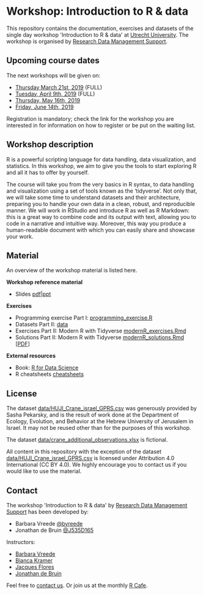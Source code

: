 # Workshop: Introduction to R & data

This repository contains the documentation, exercises and datasets of the
single day workshop 'Introduction to R & data' at [Utrecht
University](https://www.uu.nl). The workshop is organised by [Research Data
Management Support](https://www.uu.nl/en/research/research-data-management).

## Upcoming course dates
The next workshops will be given on:

- [Thursday March 21st, 2019](https://www.uu.nl/en/events/introduction-to-r-data-3) (FULL)
- [Tuesday, April 9th, 2019](https://www.uu.nl/en/events/introduction-to-r-data-4) (FULL)
- [Thursday, May 16th, 2019](https://www.uu.nl/en/events/introduction-to-r-data-5)
- [Friday, June 14th, 2019](https://www.uu.nl/en/events/introduction-to-r-data-6)

Registration is mandatory; check the link for the workshop you are interested in for information on how to register or be put on the waiting list.

## Workshop description

R is a powerful scripting language for data handling, data visualization, and
statistics. In this workshop, we aim to give you the tools to start exploring
R and all it has to offer by yourself.

The course will take you from the very basics in R syntax, to data handling
and visualization using a set of tools known as the ‘tidyverse’. Not only
that, we will take some time to understand datasets and their architecture,
preparing you to handle your own data in a clean, robust, and reproducible
manner. We will work in RStudio and introduce R as well as R Markdown: this is
a great way to combine code and its output with text, allowing you to code in
a narrative and intuitive way. Moreover, this way you produce a human-readable
document with which you can easily share and showcase your work.

## Material

An overview of the workshop material is listed here.

**Workshop reference material**

- Slides [pdf](intro_R_and_data_slides.pdf)|[ppt](intro_R_and_data_slides.ppt)

**Exercises**

- Programming exercise Part I: [programming_exercise.R](programming_exercise.R)
- Datasets Part II: [data](data)
- Exercises Part II: Modern R with Tidyverse [modernR_exercises.Rmd](modernR_exercises.Rmd)
- Solutions Part II: Modern R with Tidyverse [modernR_solutions.Rmd](modernR_solutions.Rmd) [[PDF](modernR_solutions.pdf)]

**External resources**

- Book: [R for Data Science](https://r4ds.had.co.nz/)
- R cheatsheets [cheatsheets](cheatsheets)


## License

The dataset [data/HUJI_Crane_israel_GPRS.csv](data/HUJI_Crane_Israel_GPRS.csv) was generously provided by Sasha Pekarsky, and is the result of work done at the Department of Ecology, Evolution, and Behavior at the Hebrew University of Jerusalem in Israel. It may not be reused other than for the purposes of this workshop.

The dataset [data/crane_additional_observations.xlsx](data/Crane_additional_observations.xlsx) is fictional.

All content in this repository with the exception of the dataset [data/HUJI_Crane_israel_GPRS.csv](data/HUJI_Crane_Israel_GPRS.csv) is licensed under Attribution 4.0
International (CC BY 4.0). We highly encourage you to contact us if you 
would like to use the material.


## Contact 

The workshop 'Introduction to R & data' by [Research Data Management
Support](https://www.uu.nl/en/research/research-data-management) has been developed by:

- Barbara Vreede [@bvreede](https://github.com/bvreede)
- Jonathan de Bruin [@J535D165](https://github.com/J535D165)

Instructors:
- [Barbara Vreede](https://www.uu.nl/medewerkers/bmivreede)
- [Bianca Kramer](https://www.uu.nl/medewerkers/bmrkramer)
- [Jacques Flores](https://www.uu.nl/medewerkers/jpflores)
- [Jonathan de Bruin](https://www.uu.nl/medewerkers/jdebruin1)

Feel free to [contact us](mailto:b.m.i.vreede@uu.nl). Or join us at the monthly [R Cafe](https://github.com/UtrechtUniversity/R-data-cafe).
